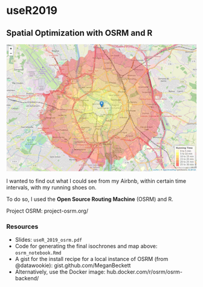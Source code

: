 # useR2019

## Spatial Optimization with OSRM and R

![](/useR_2019/figs/running_time.png)

I wanted to find out what I could see from my Airbnb, within certain time intervals, with my running shoes on.

To do so, I used the **Open Source Routing Machine** (OSRM) and R.

Project OSRM: project-osrm.org/

### Resources
- Slides: `useR_2019_osrm.pdf`
- Code for generating the final isochrones and map above: `osrm_notebook.Rmd`
- A gist for the install recipe for a local instance of OSRM (from @datawookie): gist.github.com/MeganBeckett
- Alternatively, use the Docker image: hub.docker.com/r/osrm/osrm-backend/

